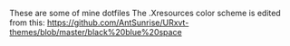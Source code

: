 These are some of mine dotfiles
The .Xresources color scheme is edited from this:
 https://github.com/AntSunrise/URxvt-themes/blob/master/black%20blue%20space
